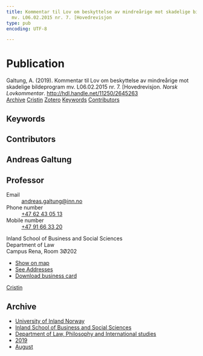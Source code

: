 ```yaml
---
title: Kommentar til Lov om beskyttelse av mindreårige mot skadelige bildeprogram
  mv. L06.02.2015 nr. 7. [Hovedrevisjon
type: pub
encoding: UTF-8

---
```

<h1>Publication</h1>
<article id="csl-bib-container-MEAT3HMZ" class="csl-bib-container">
  <div class="csl-bib-body"> <div class="csl-entry">Galtung, A. (2019). Kommentar til Lov om beskyttelse av mindreårige mot skadelige bildeprogram mv. L06.02.2015 nr. 7. [Hovedrevisjon. <i>Norsk Lovkommentar</i>. <a href="http://hdl.handle.net/11250/2645263">http://hdl.handle.net/11250/2645263</a></div> </div>
  <div class="csl-bib-buttons">
    <a href="#taxonomy-article-MEAT3HMZ" alt="archive" class="csl-bib-button">Archive</a>
    <a href="https://app.cristin.no/results/show.jsf?id=1718789" alt="Cristin" class="csl-bib-button">Cristin</a>
    <a href="http://zotero.org/groups/5881554/items/MEAT3HMZ" alt="Zotero" class="csl-bib-button">Zotero</a>
    <a href="#keywords-article-MEAT3HMZ" alt="keywords" class="csl-bib-button">Keywords</a>
    <a href="#contributors-article-MEAT3HMZ" alt="contributors" class="csl-bib-button">Contributors</a>
  </div>
  <div id="csl-bib-meta-container-MEAT3HMZ"></div>
</article>
<div id="csl-bib-meta-MEAT3HMZ" class="csl-bib-meta">
  <article id="keywords-article-MEAT3HMZ" class="keywords-article">
    <h1>Keywords</h1>
    
  </article>
  <article id="contributors-article-MEAT3HMZ" class="contributors-article">
    <h1>Contributors</h1>
    <div class="personas"> <div class="vrtx-hinn-person-card"> <div class="photo"> <i class="lar la-user-circle missing-person"></i> </div> <div class="info"> <hgroup><h1>Andreas Galtung</h1> <h2>Professor</h2> </hgroup><dl> <dt>Email</dt> <dd> <a href="mailto:andreas.galtung@inn.no">andreas.galtung@inn.no</a> </dd> <dt>Phone number</dt> <dd><a href="tel:+4762430513"> +47 62 43 05 13 </a></dd> <dt>Mobile number</dt> <dd><a href="tel:+4791663320"> +47 91 66 33 20 </a></dd> </dl> <p> Inland School of Business and Social Sciences<br> Department of Law<br> Campus Rena, Room 3Ø202 </p> <ul class="vrtx-hinn-links"> <li><a href="https://www.google.com/maps?q=61.13620,11.37454">Show on map</a></li> <li><a href="https://www.inn.no/english/find-an-employee/andreas-galtung.html#vrtx-hinn-addresses">See Addresses</a></li> <li><a href="https://www.inn.no/english/find-an-employee/andreas-galtung.html?vrtx=vcf">Download business card</a></li> </ul> </div> </div> <a href="https://app.cristin.no/persons/show.jsf?id=306647" alt="Cristin URL" class="personas-cristin">Cristin</a> </div>
  </article>
  <article id="taxonomy-article-MEAT3HMZ" class="taxonomy-article">
    <h1>Archive</h1>
    <ul>
      <li><a href="{{< params subfolder >}}en/archive/?key=3DCRN523">University of Inland Norway</a></li>
      <li><a href="{{< params subfolder >}}en/archive/?key=DU8Q9LN9">Inland School of Business and Social Sciences</a></li>
      <li><a href="{{< params subfolder >}}en/archive/?key=ITYAG68H">Department of Law, Philosophy and International studies</a></li>
      <li><a href="{{< params subfolder >}}en/archive/?key=R9ZTQLVS">2019</a></li>
      <li><a href="{{< params subfolder >}}en/archive/?key=LTGW9TI7">August</a></li>
    </ul>
  </article>
</div>
